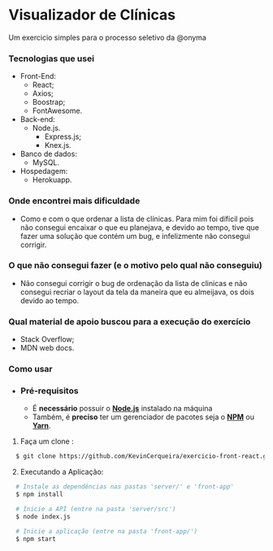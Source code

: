 # Visualizador de Clínicas
Um exercicio simples para o processo seletivo da @onyma
### Tecnologias que usei
- Front-End:
  - React;
  - Axios;
  - Boostrap;
  - FontAwesome.
- Back-end:
  - Node.js.
    - Express.js;
    - Knex.js.
 - Banco de dados:
   - MySQL.
 - Hospedagem:
   - Herokuapp.
### Onde encontrei mais dificuldade
  - Como e com o que ordenar a lista de clínicas. Para mim foi díficil pois não consegui encaixar o que eu planejava, e devido ao tempo, tive que fazer uma solução que contém um bug, e infelizmente não consegui corrigir.
### O que não consegui fazer (e o motivo pelo qual não conseguiu)
  - Não consegui corrigir o bug de ordenação da lista de clinicas e não consegui recriar o layout da tela da maneira que eu almeijava, os dois devido ao tempo.
### Qual material de apoio buscou para a execução do exercício
  - Stack Overflow;
  - MDN web docs.
### Como usar
- ### **Pré-requisitos**

  - É **necessário** possuir o **[Node.js](https://nodejs.org/en/)** instalado na máquina
  - Também, é **preciso** ter um gerenciador de pacotes seja o **[NPM](https://www.npmjs.com/)** ou **[Yarn](https://yarnpkg.com/)**.

1. Faça um clone :

```sh
  $ git clone https://github.com/KevinCerqueira/exercicio-front-react.git
```

2. Executando a Aplicação:

```sh
  # Instale as dependências nas pastas 'server/' e 'front-app'
  $ npm install

  # Inicie a API (entre na pasta 'server/src')
  $ node index.js

  # Inicie a aplicação (entre na pasta 'front-app/')
  $ npm start

```
